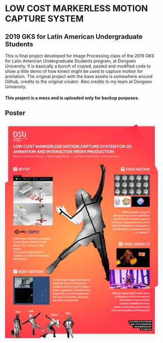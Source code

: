 LOW COST MARKERLESS MOTION CAPTURE SYSTEM 
============
## 2019 GKS for Latin American Undergraduate Students

This is final project developed for Image Processing class of the 2019 GKS for Latin American Undergraduate Students program,
at Dongseo University. It is basically a bunch of copied, pasted and modified code to show a little demo of how
kinect might be used to capture motion for animation.
The original project with the base assets is somewhere around Github, credits to the original creator.
Also credits to my team at Dongseo University.

#### This project is a mess and is uploaded only for backup purposes.

## Poster
![alt text](Graphic/explosivegksMocap.png)  

